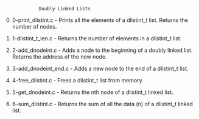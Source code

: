 			     Doubly Linked Lists
0. 0-print_dlistint.c - Prints all the elements of a dlistint_t list. Returns the number of nodes.

1. 1-dlistint_t_len.c - Returns the number of elements in a dlistint_t list.

2. 2-add_dnodeint.c - Adds a node to the beginning of a doubly linked list. Returns the address of the new node.

3. 3-add_dnodeint_end.c - Adds a new node to the end of a dlistint_t list.

4. 4-free_dlistint.c - Frees a dlistint_t list from memory.

5. 5-get_dnodeint.c - Returns the nth node of a dlistint_t linked list.

6. 6-sum_dlistint.c - Returns the sum of all the data (n) of a dlistint_t linked list.
